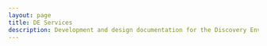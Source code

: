 ```yaml
---
layout: page
title: DE Services
description: Development and design documentation for the Discovery Environment micro-service architecture
---
```

